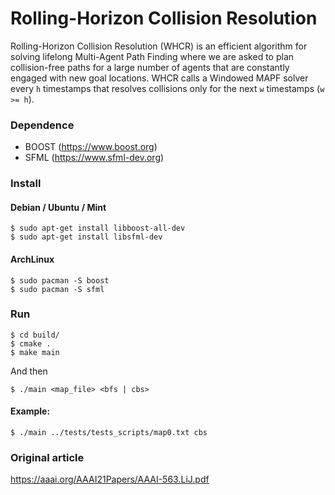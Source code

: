 # Rolling-Horizon Collision Resolution

Rolling-Horizon Collision Resolution (WHCR) is an efficient algorithm for solving lifelong Multi-Agent Path Finding where we are asked to plan collision-free paths for a large number of agents that are constantly engaged with new goal locations. WHCR calls a Windowed MAPF solver every `h` timestamps that resolves collisions only for the next `w` timestamps (`w >= h`).

### Dependence

* BOOST (https://www.boost.org)
* SFML (https://www.sfml-dev.org)

### Install

#### Debian / Ubuntu / Mint

```
$ sudo apt-get install libboost-all-dev
$ sudo apt-get install libsfml-dev
```

#### ArchLinux

```
$ sudo pacman -S boost
$ sudo pacman -S sfml
```

### Run

```
$ cd build/
$ cmake .
$ make main
```
And then

```
$ ./main <map_file> <bfs | cbs>
```

#### Example:

```
$ ./main ../tests/tests_scripts/map0.txt cbs
```

### Original article
https://aaai.org/AAAI21Papers/AAAI-563.LiJ.pdf
